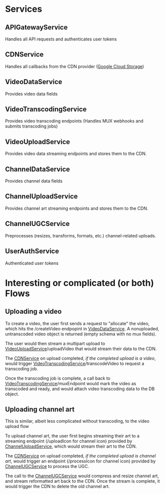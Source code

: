 # Services

## APIGatewayService

Handles all API requests and authenticates user tokens

## CDNService

Handles all callbacks from the CDN provider ([Google Cloud Storage](https://cloud.google.com/storage))

## VideoDataService

Provides video data fields

## VideoTranscodingService

Provides video transcoding endpoints (Handles MUX webhooks and submits transcoding jobs)

## VideoUploadService

Provides video data streaming endpoints and stores them to the CDN.

## ChannelDataService

Provides channel data fields

## ChannelUploadService

Provides channel art streaming endpoints and stores them to the CDN.

## ChannelUGCService

Preprocesses (resizes, transforms, formats, etc.) channel-related uploads.

## UserAuthService

Authenticated user tokens

# Interesting or complicated (or both) Flows

## Uploading a video

To create a video, the user first sends a request to "allocate" the video, which hits the /createVideo endpopint in [VideoDataService](/backend/services/VideoDataService/README.md). A nonuploaded, untranscoded video object is returned (empty schema with no mux fields).

The user would then stream a multipart upload to [VideoUploadService](/backend/services/VideoUploadService/README.md)/uploadVideo that would stream their data to the CDN.

The [CDNService](/backend/services/CDNService/README.md) on upload completed, _if the completed upload is a video_, would trigger [VideoTranscodingService](/backend/services/VideoTranscodingService/README.md)/transcodeVideo to request a transcoding job.

Once the transcoding job is complete, a call back to [VideoTranscodingService](/backend/services/VideoTranscodingService/README.md)/muxEndpoint would mark the video as transcoded and ready, and would attach video transcoding data to the DB object.

## Uploading channel art

This is similar, albeit less complicated without transcoding, to the video upload flow

To upload channel art, the user first begins streaming their art to a streaming endpoint (/uploadIcon for channel icon) provided by [ChannelUploadService](/backend/services/ChannelUploadService), which would stream their art to the CDN.

The [CDNService](/backend/services/CDNService/README.md) on upload completed, _if the completed upload is channel art_, would trigger an endpoint (/processIcon for channel icon) provided by [ChannelUGCService](/backend/services/ChannelUGCService/README.md) to process the UGC.

The call to the [ChannelUGCService](/backend/services/ChannelUGCService/README.md) would compress and resize channel art, and stream reformatted art back to the CDN. Once the stream is complete, it would trigger the CDN to delete the old channel art.
